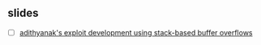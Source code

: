 ## slides

* [ ] [adithyanak's exploit development using stack-based buffer overflows](https://github.com/adithyan-ak/Slides/blob/main/Exploit%20Development%20Stack%20Bufferoverflow.pdf)
